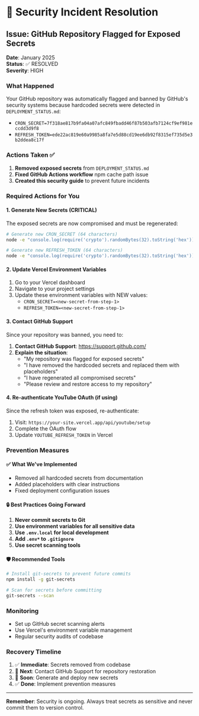 # 🚨 Security Incident Resolution

## Issue: GitHub Repository Flagged for Exposed Secrets

**Date**: January 2025  
**Status**: ✅ RESOLVED  
**Severity**: HIGH

### What Happened
Your GitHub repository was automatically flagged and banned by GitHub's security systems because hardcoded secrets were detected in `DEPLOYMENT_STATUS.md`:

- `CRON_SECRET=7f318ae817b9fa04a07afc849fbadd46f87b503afb7124cf9ef981eccdd3d9f8`
- `REFRESH_TOKEN=ede22ac819e60a9985a8fa7e5d88cd19ee6db92f8315ef735d5e3b2ddea8c17f`

### Actions Taken ✅

1. **Removed exposed secrets** from `DEPLOYMENT_STATUS.md`
2. **Fixed GitHub Actions workflow** npm cache path issue
3. **Created this security guide** to prevent future incidents

### Required Actions for You

#### 1. Generate New Secrets (CRITICAL)
The exposed secrets are now compromised and must be regenerated:

```bash
# Generate new CRON_SECRET (64 characters)
node -e "console.log(require('crypto').randomBytes(32).toString('hex'))"

# Generate new REFRESH_TOKEN (64 characters) 
node -e "console.log(require('crypto').randomBytes(32).toString('hex'))"
```

#### 2. Update Vercel Environment Variables
1. Go to your Vercel dashboard
2. Navigate to your project settings
3. Update these environment variables with NEW values:
   - `CRON_SECRET=<new-secret-from-step-1>`
   - `REFRESH_TOKEN=<new-secret-from-step-1>`

#### 3. Contact GitHub Support
Since your repository was banned, you need to:

1. **Contact GitHub Support**: https://support.github.com/
2. **Explain the situation**: 
   - "My repository was flagged for exposed secrets"
   - "I have removed the hardcoded secrets and replaced them with placeholders"
   - "I have regenerated all compromised secrets"
   - "Please review and restore access to my repository"

#### 4. Re-authenticate YouTube OAuth (if using)
Since the refresh token was exposed, re-authenticate:
1. Visit: `https://your-site.vercel.app/api/youtube/setup`
2. Complete the OAuth flow
3. Update `YOUTUBE_REFRESH_TOKEN` in Vercel

### Prevention Measures

#### ✅ What We've Implemented
- Removed all hardcoded secrets from documentation
- Added placeholders with clear instructions
- Fixed deployment configuration issues

#### 🔒 Best Practices Going Forward
1. **Never commit secrets to Git**
2. **Use environment variables for all sensitive data**
3. **Use `.env.local` for local development**
4. **Add `.env*` to `.gitignore`**
5. **Use secret scanning tools**

#### 🛡️ Recommended Tools
```bash
# Install git-secrets to prevent future commits
npm install -g git-secrets

# Scan for secrets before committing
git-secrets --scan
```

### Monitoring
- Set up GitHub secret scanning alerts
- Use Vercel's environment variable management
- Regular security audits of codebase

### Recovery Timeline
1. ✅ **Immediate**: Secrets removed from codebase
2. 🔄 **Next**: Contact GitHub Support for repository restoration
3. 🔄 **Soon**: Generate and deploy new secrets
4. ✅ **Done**: Implement prevention measures

---

**Remember**: Security is ongoing. Always treat secrets as sensitive and never commit them to version control.
